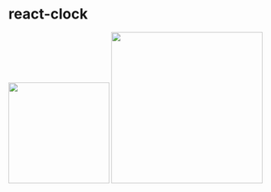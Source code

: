 # react-clock

<img src="https://raw.github.com/wiki/mikehibm/react-clock/structure.png" width="200"> <img src="https://raw.github.com/wiki/mikehibm/react-clock/screen.png" width="300">
